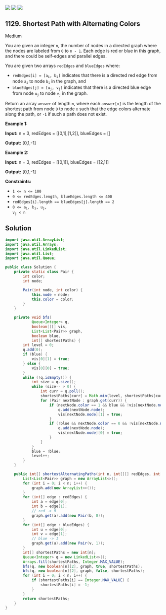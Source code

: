 [![](https://img.shields.io/github/stars/javadev/LeetCode-in-Java?label=Stars&style=flat-square)](https://github.com/javadev/LeetCode-in-Java)
[![](https://img.shields.io/github/forks/javadev/LeetCode-in-Java?label=Fork%20me%20on%20GitHub%20&style=flat-square)](https://github.com/javadev/LeetCode-in-Java/fork)
[![](https://img.shields.io/badge/-LeetCode%20in%20Kotlin-blue?style=flat-square)](https://github.com/javadev/LeetCode-in-Kotlin)

## 1129\. Shortest Path with Alternating Colors

Medium

You are given an integer `n`, the number of nodes in a directed graph where the nodes are labeled from `0` to `n - 1`. Each edge is red or blue in this graph, and there could be self-edges and parallel edges.

You are given two arrays `redEdges` and `blueEdges` where:

*   <code>redEdges[i] = [a<sub>i</sub>, b<sub>i</sub>]</code> indicates that there is a directed red edge from node <code>a<sub>i</sub></code> to node <code>b<sub>i</sub></code> in the graph, and
*   <code>blueEdges[j] = [u<sub>j</sub>, v<sub>j</sub>]</code> indicates that there is a directed blue edge from node <code>u<sub>j</sub></code> to node <code>v<sub>j</sub></code> in the graph.

Return an array `answer` of length `n`, where each `answer[x]` is the length of the shortest path from node `0` to node `x` such that the edge colors alternate along the path, or `-1` if such a path does not exist.

**Example 1:**

**Input:** n = 3, redEdges = \[\[0,1],[1,2]], blueEdges = []

**Output:** [0,1,-1]

**Example 2:**

**Input:** n = 3, redEdges = \[\[0,1]], blueEdges = \[\[2,1]]

**Output:** [0,1,-1]

**Constraints:**

*   `1 <= n <= 100`
*   `0 <= redEdges.length, blueEdges.length <= 400`
*   `redEdges[i].length == blueEdges[j].length == 2`
*   <code>0 <= a<sub>i</sub>, b<sub>i</sub>, u<sub>j</sub>, v<sub>j</sub> < n</code>

## Solution

```java
import java.util.ArrayList;
import java.util.Arrays;
import java.util.LinkedList;
import java.util.List;
import java.util.Queue;

public class Solution {
    private static class Pair {
        int color;
        int node;

        Pair(int node, int color) {
            this.node = node;
            this.color = color;
        }
    }

    private void bfs(
            Queue<Integer> q,
            boolean[][] vis,
            List<List<Pair>> graph,
            boolean blue,
            int[] shortestPaths) {
        int level = 0;
        q.add(0);
        if (blue) {
            vis[0][1] = true;
        } else {
            vis[0][0] = true;
        }
        while (!q.isEmpty()) {
            int size = q.size();
            while (size-- > 0) {
                int curr = q.poll();
                shortestPaths[curr] = Math.min(level, shortestPaths[curr]);
                for (Pair nextNode : graph.get(curr)) {
                    if (nextNode.color == 1 && blue && !vis[nextNode.node][1]) {
                        q.add(nextNode.node);
                        vis[nextNode.node][1] = true;
                    }
                    if (!blue && nextNode.color == 0 && !vis[nextNode.node][0]) {
                        q.add(nextNode.node);
                        vis[nextNode.node][0] = true;
                    }
                }
            }
            blue = !blue;
            level++;
        }
    }

    public int[] shortestAlternatingPaths(int n, int[][] redEdges, int[][] blueEdges) {
        List<List<Pair>> graph = new ArrayList<>();
        for (int i = 0; i < n; i++) {
            graph.add(new ArrayList<>());
        }
        for (int[] edge : redEdges) {
            int a = edge[0];
            int b = edge[1];
            // red -> 0
            graph.get(a).add(new Pair(b, 0));
        }
        for (int[] edge : blueEdges) {
            int u = edge[0];
            int v = edge[1];
            // blue -> 1
            graph.get(u).add(new Pair(v, 1));
        }
        int[] shortestPaths = new int[n];
        Queue<Integer> q = new LinkedList<>();
        Arrays.fill(shortestPaths, Integer.MAX_VALUE);
        bfs(q, new boolean[n][2], graph, true, shortestPaths);
        bfs(q, new boolean[n][2], graph, false, shortestPaths);
        for (int i = 0; i < n; i++) {
            if (shortestPaths[i] == Integer.MAX_VALUE) {
                shortestPaths[i] = -1;
            }
        }
        return shortestPaths;
    }
}
```